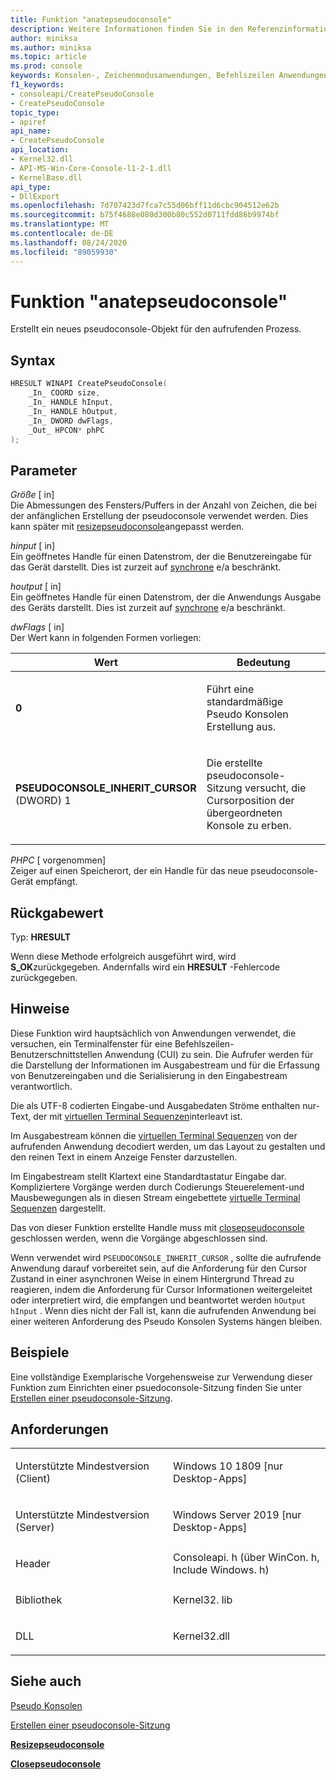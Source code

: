 ```yaml
---
title: Funktion "anatepseudoconsole"
description: Weitere Informationen finden Sie in den Referenzinformationen zur createpseudoconsole-Funktion, die eine neue pseudoconsole für den aufrufenden Prozess zugeordnet.
author: miniksa
ms.author: miniksa
ms.topic: article
ms.prod: console
keywords: Konsolen-, Zeichenmodusanwendungen, Befehlszeilen Anwendungen, Terminalanwendungen, Konsolen-API, Configuration Manager, pseudoconsole
f1_keywords:
- consoleapi/CreatePseudoConsole
- CreatePseudoConsole
topic_type:
- apiref
api_name:
- CreatePseudoConsole
api_location:
- Kernel32.dll
- API-MS-Win-Core-Console-l1-2-1.dll
- KernelBase.dll
api_type:
- DllExport
ms.openlocfilehash: 7d707423d7fca7c55d06bff11d6cbc904512e62b
ms.sourcegitcommit: b75f4688e080d300b80c552d0711fdd86b9974bf
ms.translationtype: MT
ms.contentlocale: de-DE
ms.lasthandoff: 08/24/2020
ms.locfileid: "89059930"
---
```

# <a name="createpseudoconsole-function"></a>Funktion "anatepseudoconsole"


Erstellt ein neues pseudoconsole-Objekt für den aufrufenden Prozess.

<a name="syntax"></a>Syntax
------

```C
HRESULT WINAPI CreatePseudoConsole(
    _In_ COORD size,
    _In_ HANDLE hInput,
    _In_ HANDLE hOutput,
    _In_ DWORD dwFlags,
    _Out_ HPCON* phPC
);
```

<a name="parameters"></a>Parameter
----------

*Größe* \[ in\]  
Die Abmessungen des Fensters/Puffers in der Anzahl von Zeichen, die bei der anfänglichen Erstellung der pseudoconsole verwendet werden. Dies kann später mit [resizepseudoconsole](resizepseudoconsole.md)angepasst werden.

*hinput* \[ in\]  
Ein geöffnetes Handle für einen Datenstrom, der die Benutzereingabe für das Gerät darstellt. Dies ist zurzeit auf [synchrone](https://docs.microsoft.com/windows/desktop/Sync/synchronization-and-overlapped-input-and-output) e/a beschränkt.

*houtput* \[ in\]  
Ein geöffnetes Handle für einen Datenstrom, der die Anwendungs Ausgabe des Geräts darstellt. Dies ist zurzeit auf [synchrone](https://docs.microsoft.com/windows/desktop/Sync/synchronization-and-overlapped-input-and-output) e/a beschränkt.

*dwFlags* \[ in\]  
Der Wert kann in folgenden Formen vorliegen:
<table>
<colgroup>
<col width="50%" />
<col width="50%" />
</colgroup>
<thead>
<tr class="header">
<th>Wert</th>
<th>Bedeutung</th>
</tr>
</thead>
<tbody>
<tr class="odd">
<td><strong>0</strong></td>
<td><p>Führt eine standardmäßige Pseudo Konsolen Erstellung aus.</p></td>
</tr>
<tr class="even">
<td><span id="PSEUDOCONSOLE_INHERIT_CURSOR"></span><span id="pseudoconsole_inherit_cursor"></span>
<strong>PSEUDOCONSOLE_INHERIT_CURSOR</strong> (DWORD) 1</td>
<td><p>Die erstellte pseudoconsole-Sitzung versucht, die Cursorposition der übergeordneten Konsole zu erben.</p></td>
</tr>
</tbody>
</table>

*PHPC* \[ vorgenommen\]  
Zeiger auf einen Speicherort, der ein Handle für das neue pseudoconsole-Gerät empfängt.

<a name="return-value"></a>Rückgabewert
------------

Typ: **HRESULT**

Wenn diese Methode erfolgreich ausgeführt wird, wird **S_OK**zurückgegeben. Andernfalls wird ein **HRESULT** -Fehlercode zurückgegeben.

<a name="remarks"></a>Hinweise
-------

Diese Funktion wird hauptsächlich von Anwendungen verwendet, die versuchen, ein Terminalfenster für eine Befehlszeilen-Benutzerschnittstellen Anwendung (CUI) zu sein. Die Aufrufer werden für die Darstellung der Informationen im Ausgabestream und für die Erfassung von Benutzereingaben und die Serialisierung in den Eingabestream verantwortlich.

Die als UTF-8 codierten Eingabe-und Ausgabedaten Ströme enthalten nur-Text, der mit [virtuellen Terminal Sequenzen](console-virtual-terminal-sequences.md)interleavt ist. 

Im Ausgabestream können die [virtuellen Terminal Sequenzen](console-virtual-terminal-sequences.md) von der aufrufenden Anwendung decodiert werden, um das Layout zu gestalten und den reinen Text in einem Anzeige Fenster darzustellen. 

Im Eingabestream stellt Klartext eine Standardtastatur Eingabe dar. Kompliziertere Vorgänge werden durch Codierungs Steuerelement-und Mausbewegungen als in diesen Stream eingebettete [virtuelle Terminal Sequenzen](console-virtual-terminal-sequences.md) dargestellt.

Das von dieser Funktion erstellte Handle muss mit [closepseudoconsole](closepseudoconsole.md) geschlossen werden, wenn die Vorgänge abgeschlossen sind.

Wenn verwendet wird `PSEUDOCONSOLE_INHERIT_CURSOR` , sollte die aufrufende Anwendung darauf vorbereitet sein, auf die Anforderung für den Cursor Zustand in einer asynchronen Weise in einem Hintergrund Thread zu reagieren, indem die Anforderung für Cursor Informationen weitergeleitet oder interpretiert wird, die empfangen und beantwortet werden `hOutput` `hInput` . Wenn dies nicht der Fall ist, kann die aufrufenden Anwendung bei einer weiteren Anforderung des Pseudo Konsolen Systems hängen bleiben.

<a name="examples"></a>Beispiele
--------

Eine vollständige Exemplarische Vorgehensweise zur Verwendung dieser Funktion zum Einrichten einer psuedoconsole-Sitzung finden Sie unter [Erstellen einer pseudoconsole-Sitzung](creating-a-pseudoconsole-session.md).

<a name="requirements"></a>Anforderungen
------------

<table>
<colgroup>
<col width="50%" />
<col width="50%" />
</colgroup>
<tbody>
<tr class="odd">
<td><p>Unterstützte Mindestversion (Client)</p></td>
<td><p>Windows 10 1809 [nur Desktop-Apps]</p></td>
</tr>
<tr class="even">
<td><p>Unterstützte Mindestversion (Server)</p></td>
<td><p>Windows Server 2019 [nur Desktop-Apps]</p></td>
</tr>
<tr class="odd">
<td><p>Header</p></td>
<td>Consoleapi. h (über WinCon. h, Include Windows. h)</td>
</tr>
<tr class="even">
<td><p>Bibliothek</p></td>
<td>Kernel32. lib</td>
</tr>
<tr class="odd">
<td><p>DLL</p></td>
<td>Kernel32.dll</td>
</tr>
<tr class="even">
</tr>
<tr class="odd">
</tr>
<tr class="even">
</tr>
</tbody>
</table>

## <a name="span-idsee_alsospansee-also"></a><span id="see_also"></span>Siehe auch


[Pseudo Konsolen](pseudoconsoles.md)

[Erstellen einer pseudoconsole-Sitzung](creating-a-pseudoconsole-session.md)

[**Resizepseudoconsole**](resizepseudoconsole.md)

[**Closepseudoconsole**](closepseudoconsole.md)
